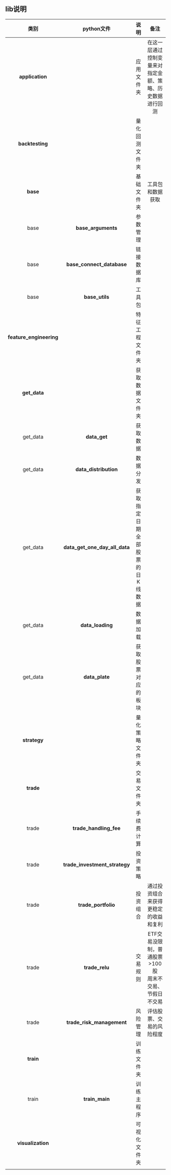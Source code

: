 ## lib说明

|          类别           |          python文件           |              说明               |                            备注                             |
| :---------------------: | :---------------------------: | :-----------------------------: | :---------------------------------------------------------: |
|     **application**     |                               |           应用文件夹            |  在这一层通过控制变量来对指定金额、策略、历史数据进行回测   |
|     **backtesting**     |                               |         量化回测文件夹          |                                                             |
|        **base**         |                               |           基础文件夹            |                      工具包和数据获取                       |
|          base           |      **base_arguments**       |            参数管理             |                                                             |
|          base           |   **base_connect_database**   |           链接数据库            |                                                             |
|          base           |        **base_utils**         |             工具包              |                                                             |
| **feature_engineering** |                               |         特征工程文件夹          |                                                             |
|      **get_data**       |                               |         获取数据文件夹          |                                                             |
|        get_data         |         **data_get**          |            获取数据             |                                                             |
|        get_data         |     **data_distribution**     |            数据分发             |                                                             |
|        get_data         | **data_get_one_day_all_data** | 获取指定日期全部股票的日K线数据 |                                                             |
|        get_data         |       **data_loading**        |            数据加载             |                                                             |
|        get_data         |        **data_plate**         |       获取股票对应的板块        |                                                             |
|      **strategy**       |                               |         量化策略文件夹          |                                                             |
|        **trade**        |                               |           交易文件夹            |                                                             |
|          trade          |    **trade_handling_fee**     |           手续费计算            |                                                             |
|          trade          | **trade_investment_strategy** |            投资策略             |                                                             |
|          trade          |      **trade_portfolio**      |            投资组合             |            通过投资组合来获得更稳定的收益和复利             |
|          trade          |        **trade_relu**         |            交易规则             | ETF交易没限制，普通股票>100股<br />周末不交易、节假日不交易 |
|          trade          |   **trade_risk_management**   |            风险管理             |                  评估股票、交易的风险程度                   |
|        **train**        |                               |           训练文件夹            |                                                             |
|          train          |        **train_main**         |           训练主程序            |                                                             |
|    **visualization**    |                               |          可视化文件夹           |                                                             |
|                         |                               |                                 |                                                             |



